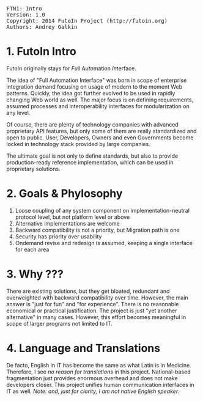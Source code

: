 <pre>
FTN1: Intro
Version: 1.0
Copyright: 2014 FutoIn Project (http://futoin.org)
Authors: Andrey Galkin
</pre>


# 1. FutoIn Intro

FutoIn originally stays for *Fu*ll Au*to*mation *In*terface.

The idea of "Full Automation Interface" was born in scope of enterprise integration demand focusing on usage
of modern to the moment Web patterns. Quickly, the idea got further evolved to be used in rapidly changing Web
world as well. The major focus is on defining requirements, assumed processes and interoperability interfaces
for modularization on any level.

Of course, there are plenty of technology companies with advanced proprietary API features, but only some of
them are really standardized and open to public. User, Developers, Owners and even Governments become locked
in technology stack provided by large companies.

The ultimate goal is not only to define standards, but also to provide production-ready reference implementation,
which can be used in proprietary solutions.

# 2. Goals & Phylosophy
1. Loose coupling of any system component on implementation-neutral protocol level, but not platform level or above
2. Alternative implementations are welcome
3. Backward compatibility is not a priority, but Migration path is one
4. Security has priority over usability
5. Ondemand revise and redesign is assumed, keeping a single interface for each area

# 3. Why ???
There are existing solutions, but they get bloated, redundant and overweighted with backward
compatibility over time. However, the main answer is "just for fun" and "for experience". There is no reasonable
economical or practical justification. The project is just "yet another alternative" in many cases.
However, this effort becomes meaningful in scope of larger programs not limited to IT.

# 4. Language and Translations
De facto, English in IT has become the same as what Latin is in Medicine. Therefore, I see *no reason for translations* in
this project. National-based fragmentation just provides enormous overhead and does not make developers closer. This project
unifies human communication interfaces in IT as well. *Note: and, just for clarity, I am not native English speaker.*
